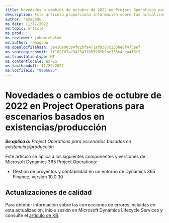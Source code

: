 ```yaml
---
title: Novedades o cambios de octubre de 2022 en Project Operations para escenarios basados en existencias/producción
description: Este artículo proporciona información sobre las actualizaciones de calidad disponibles en la versión de octubre de 2022 de Microsoft Dynamics 365 Project Operations para escenarios basados en producción/mantenidos en existencias.
author: ramagadu
ms.date: 11/17/2022
ms.topic: article
ms.prod: ''
ms.reviewer: johnmichalak
ms.author: ramagadu
ms.openlocfilehash: 3e416e00394f82bfa471af9307c235be8f4759ef
ms.sourcegitcommit: 1f162707ac342343fb5390fb9ae335e4cea4f3f2
ms.translationtype: HT
ms.contentlocale: es-ES
ms.lasthandoff: 11/29/2022
ms.locfileid: "9806625"
---
```

# <a name="whats-new-or-changed-in-project-operations-october-2022-for-stockedproduction-based-scenarios"></a>Novedades o cambios de octubre de 2022 en Project Operations para escenarios basados en existencias/producción

_**Se aplica a:** Project Operations para escenarios basados en existencias/producción_

Este artículo se aplica a los siguientes componentes y versiones de Microsoft Dynamics 365 Project Operations:

- Gestión de proyectos y contabilidad en un entorno de Dynamics 365 Finance, versión 10.0.30

## <a name="quality-updates"></a>Actualizaciones de calidad

Para obtener información sobre las correcciones de errores incluidas en esta actualización, inicie sesión en Microsoft Dynamics Lifecycle Services y consulte el [artículo de KB](https://fix.lcs.dynamics.com/Issue/Details?bugId=745468).
